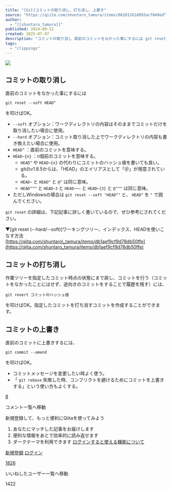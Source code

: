 ```yaml
---
title: "[Git]コミットの取り消し、打ち消し、上書き"
source: "https://qiita.com/shuntaro_tamura/items/06281261d893acf049ed"
author:
  - "[[shuntaro_tamura]]"
published: 2014-09-12
created: 2025-07-07
description: "コミットの取り消し 直前のコミットをなかった事にするには git reset --soft HEAD^ を叩けばOK。 --softオプション：ワークディレクトリの内容はそのままでコミットだけを取り消したい場合に使用。 --hardオプション：コミット取り消した..."
tags:
  - "clippings"
---
```

![](https://relay-dsp.ad-m.asia/dmp/sync/bizmatrix?pid=c3ed207b574cf11376&d=x18o8hduaj&uid=)

## コミットの取り消し

直前のコミットをなかった事にするには

```text
git reset --soft HEAD^
```

を叩けばOK。

- `--soft` オプション：ワークディレクトリの内容はそのままでコミットだけを取り消したい場合に使用。
- `--hard` オプション：コミット取り消した上でワークディレクトリの内容も書き換えたい場合に使用。
- `HEAD^` ：直前のコミットを意味する。
- `HEAD~{n}` ：n個前のコミットを意味する。
	- `HEAD^` や `HEAD~{n}` の代わりにコミットのハッシュ値を書いても良い。
	- gitのv1.8.5からは、「HEAD」のエイリアスとして「＠」が用意されている。
	- `HEAD~` と `HEAD^` と `@^` は同じ意味。
	- `HEAD^^^` と `HEAD~3` と `HEAD~~~` と `HEAD~{3}` と `@^^^` は同じ意味。
- ただしWindowsの場合は `git reset --soft "HEAD^"` と、 `HEAD^` を `"` で囲んでください。

`git reset` の詳細は、下記記事に詳しく書いているので、ぜひ参考にされてください。

▼\[git reset (--hard/--soft)\]ワーキングツリー、インデックス、HEADを使いこなす方法  
[https://qiita.com/shuntaro\_tamura/items/db1aef9cf9d78db50ffe](https://qiita.com/shuntaro_tamura/items/db1aef9cf9d78db50ffe)

## コミットの打ち消し

作業ツリーを指定したコミット時点の状態にまで戻し、コミットを行う（コミットをなかったことにはせず、逆向きのコミットをすることで履歴を残す）には、

```text
git revert コミットのハッシュ値
```

を叩けばOK。指定したコミットを打ち消すコミットを作成することができます。

## コミットの上書き

直前のコミットに上書きするには、

```text
git commit --amend
```

を叩けばOK。

- コミットメッセージを変更したい時よく使う。
- 「 `git rebase` 失敗した時、コンフリクトを避けるためにコミットを上書きする」という使い方もよくする。

[8](https://qiita.com/shuntaro_tamura/items/#comments)

コメント一覧へ移動

新規登録して、もっと便利にQiitaを使ってみよう

1. あなたにマッチした記事をお届けします
2. 便利な情報をあとで効率的に読み返せます
3. ダークテーマを利用できます
[ログインすると使える機能について](https://help.qiita.com/ja/articles/qiita-login-user)

[新規登録](https://qiita.com/signup?callback_action=login_or_signup&redirect_to=%2Fshuntaro_tamura%2Fitems%2F06281261d893acf049ed&realm=qiita) [ログイン](https://qiita.com/login?callback_action=login_or_signup&redirect_to=%2Fshuntaro_tamura%2Fitems%2F06281261d893acf049ed&realm=qiita)

[1826](https://qiita.com/shuntaro_tamura/items/06281261d893acf049ed/likers)

いいねしたユーザー一覧へ移動

1422